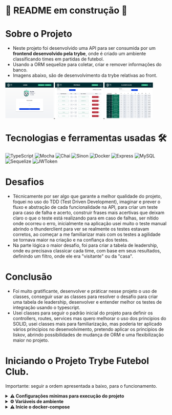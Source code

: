 # 🚧 README em construção 🚧

# Sobre o Projeto 

- Neste projeto foi desenvolvido uma API para ser consumida por um **frontend desenvolvido pela trybe**, onde é criado um ambiente classificando times em partidas de futebol.
- Usando a ORM sequelize para coletar, criar e remover informações do banco.
- Imagens abaixo, são de desenvolvimento da trybe relativas ao front.

<a href="./screenshots/tfc_login.png">
  <img src="./screenshots/tfc_login.png" width="30%"></img>
</a>
<a href="./screenshots/tfc_matches.png">
  <img src="./screenshots/tfc_matches.png" width="30%"></img>
</a>
<a href="./screenshots/tfc_leadership.png">
  <img src="./screenshots/tfc_leadership.png" width="30%"></img>
</a>

# Tecnologias e ferramentas usadas 🛠

![TypeScript](https://img.shields.io/badge/-TypeScript-235a97?style=flat-square&logo=typescript&logoColor=ffffff)
![Mocha](https://img.shields.io/badge/-Mocha-896446?style=flat-square&logo=mocha&logoColor=ffffff)
![Chai](https://img.shields.io/badge/-Chai-a40802?style=flat-square&logo=chai)
![Sinon](https://img.shields.io/badge/-Sinon-a0d3a4?style=flat-square&logo=sinon)
![Docker](https://img.shields.io/badge/-Docker-003f8c?style=flat-square&logo=docker&logoColor=fff)
![Express](https://img.shields.io/badge/-Express-339999?style=flat-square&logo=express)
![MySQL](https://img.shields.io/badge/-MySQL-EAA221?style=flat-square&logo=mysql&logoColor=1e4c68)
![Sequelize](https://img.shields.io/badge/-Sequelize-02afef?style=flat-square&logo=sequelize&logoColor=ffffff)
![JWToken](https://img.shields.io/badge/-JWToken-000?style=flat-square&logo=jsonwebtokens&logoColor=d63aff)

# Desafios

- Técnicamente por ser algo que garante a melhor qualidade do projeto, foquei no uso do TDD (Test Driven Development), imaginar e prever o fluxo e abstração de cada funcionalidade na API, para criar um teste para caso de falha e acerto, construir frases mais acertivas que deixam claro o que o teste está realizando para em caso de falhas, ser nítido onde ocorreu o erro, inicialmente na aplicação usei muito o teste manual abrindo o thunderclient para ver se realmente os testes estavam corretos, ao começar a me familiarizar mais com os testes a agilidade se tornava maior na criação e na confiança dos testes.
- Na parte lógica o maior desafio, foi para criar a tabela de leadership, onde eu precisava classicar cada time, com base em seus resultados, definindo um filtro, onde ele era "visitante" ou da "casa".


# Conclusão

- Foi muito gratificante, desenvolver e práticar nesse projeto o uso de classes, conseguir usar as classes para resolver o desafio para criar uma tabela de leadership, desenvolver e entender melhor os testes de integração usando o typescript.
- Usei classes para seguir o padrão inicial do projeto para definir os controllers, routes, services  mas quero melhorar o uso dos principios do SOLID, usei classes mais para familiarização, mas poderia ter aplicado vários principios no desenvolvimento, pretendo aplicar os principios de liskov, abrindo possibilidades de mudança de ORM e uma flexibilização maior no projeto.

# Iniciando o Projeto Trybe Futebol Club.

Importante: seguir a ordem apresentada a baixo, para o funcionamento.

<details>
  <summary>
    <strong>
      ⚠️ Configurações mínimas para execução do projeto
    </strong>
  </summary>

   - Sistema Operacional Distribuição Unix
 - Node versão 16
 - Docker
 - Docker-compose versão >=1.29.2
 - API Client ([Thunder Client](https://www.thunderclient.com/), [Insomnia](https://insomnia.rest/), [POSTMAN](https://www.postman.com/), ou algum outro de sua preferência)

</details>

<details>
  <summary>
    <strong>
      ⚙️ Variáveis de ambiente
    </strong>
  </summary>

Deve-se criar um arquivo .env na raiz do projeto com o seguinte conteúdo:
```
#### SERVER VARS
NODE_ENV=development
API_PORT=3000

#### DATABASE VARS
MYSQL_HOST=localhost
MYSQL_PORT=3306
MYSQL_DB_NAME=blogs-api
MYSQL_USER=root
MYSQL_PASSWORD=password

#### SECRECT VARS
JWT_SECRET=suaSenhaSecreta
```
</details>

<details>
  <summary>
    <strong>
      ⚠️ Inicie o docker-compose
    </strong>
  </summary>

Para iniciar o docker compose, você deve estar dentro da pasta raiz do projeto usar o comando: `docker-compose up -d`

Verifique se os container está funcionando e rodando com o comando `docker ps`. Devem aparecer dois container com o nome de *blogs_api* e *blogs_api_db*.

</details>

</details>
